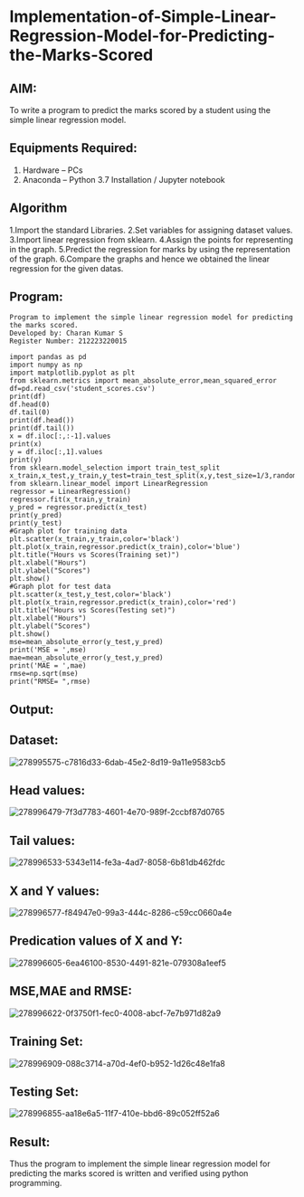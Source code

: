 # Implementation-of-Simple-Linear-Regression-Model-for-Predicting-the-Marks-Scored

## AIM:
To write a program to predict the marks scored by a student using the simple linear regression model.

## Equipments Required:
1. Hardware – PCs
2. Anaconda – Python 3.7 Installation / Jupyter notebook

## Algorithm
1.Import the standard Libraries.
2.Set variables for assigning dataset values.
3.Import linear regression from sklearn.
4.Assign the points for representing in the graph. 
5.Predict the regression for marks by using the representation of the graph. 
6.Compare the graphs and hence we obtained the linear regression for the given datas.

## Program:
```
Program to implement the simple linear regression model for predicting the marks scored.
Developed by: Charan Kumar S
Register Number: 212223220015

import pandas as pd
import numpy as np
import matplotlib.pyplot as plt
from sklearn.metrics import mean_absolute_error,mean_squared_error
df=pd.read_csv('student_scores.csv')
print(df)
df.head(0)
df.tail(0)
print(df.head())
print(df.tail())
x = df.iloc[:,:-1].values
print(x)
y = df.iloc[:,1].values
print(y)
from sklearn.model_selection import train_test_split
x_train,x_test,y_train,y_test=train_test_split(x,y,test_size=1/3,random_state=0)
from sklearn.linear_model import LinearRegression
regressor = LinearRegression()
regressor.fit(x_train,y_train)
y_pred = regressor.predict(x_test)
print(y_pred)
print(y_test)
#Graph plot for training data
plt.scatter(x_train,y_train,color='black')
plt.plot(x_train,regressor.predict(x_train),color='blue')
plt.title("Hours vs Scores(Training set)")
plt.xlabel("Hours")
plt.ylabel("Scores")
plt.show()
#Graph plot for test data
plt.scatter(x_test,y_test,color='black')
plt.plot(x_train,regressor.predict(x_train),color='red')
plt.title("Hours vs Scores(Testing set)")
plt.xlabel("Hours")
plt.ylabel("Scores")
plt.show()
mse=mean_absolute_error(y_test,y_pred)
print('MSE = ',mse)
mae=mean_absolute_error(y_test,y_pred)
print('MAE = ',mae)
rmse=np.sqrt(mse)
print("RMSE= ",rmse)
```

## Output:

## Dataset:

![278995575-c7816d33-6dab-45e2-8d19-9a11e9583cb5](https://github.com/cherryscharan/Implementation-of-Simple-Linear-Regression-Model-for-Predicting-the-Marks-Scored/assets/146930617/77f02a64-78ed-4399-9259-689112602f13)

## Head values:

![278996479-7f3d7783-4601-4e70-989f-2ccbf87d0765](https://github.com/cherryscharan/Implementation-of-Simple-Linear-Regression-Model-for-Predicting-the-Marks-Scored/assets/146930617/2228870b-adf9-4236-bf2a-f93acbc08937)

## Tail values:

![278996533-5343e114-fe3a-4ad7-8058-6b81db462fdc](https://github.com/cherryscharan/Implementation-of-Simple-Linear-Regression-Model-for-Predicting-the-Marks-Scored/assets/146930617/0e784047-1170-45a3-bd22-43cd181fff54)

## X and Y values:

![278996577-f84947e0-99a3-444c-8286-c59cc0660a4e](https://github.com/cherryscharan/Implementation-of-Simple-Linear-Regression-Model-for-Predicting-the-Marks-Scored/assets/146930617/a972a1b3-dcc7-47a8-864c-5bf42cf65a47)

## Predication values of X and Y:

![278996605-6ea46100-8530-4491-821e-079308a1eef5](https://github.com/cherryscharan/Implementation-of-Simple-Linear-Regression-Model-for-Predicting-the-Marks-Scored/assets/146930617/3f2f6b09-9e82-4dcc-84fa-392a8e05569f)

## MSE,MAE and RMSE:

![278996622-0f3750f1-fec0-4008-abcf-7e7b971d82a9](https://github.com/cherryscharan/Implementation-of-Simple-Linear-Regression-Model-for-Predicting-the-Marks-Scored/assets/146930617/1829f39a-a952-4061-8bc3-4f87430672c9)

## Training Set:

![278996909-088c3714-a70d-4ef0-b952-1d26c48e1fa8](https://github.com/cherryscharan/Implementation-of-Simple-Linear-Regression-Model-for-Predicting-the-Marks-Scored/assets/146930617/7ef0574c-8a40-4ac3-8d7a-8f8395ea02fa)

## Testing Set:

![278996855-aa18e6a5-11f7-410e-bbd6-89c052ff52a6](https://github.com/cherryscharan/Implementation-of-Simple-Linear-Regression-Model-for-Predicting-the-Marks-Scored/assets/146930617/2a3f0b60-a2bb-4604-be0e-2cb6770e9d81)

## Result:
Thus the program to implement the simple linear regression model for predicting the marks scored is written and verified using python programming.
